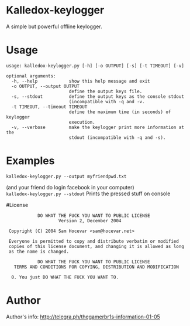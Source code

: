 # Kalledox-keylogger
A simple but powerful offline keylogger.

# Usage

```
usage: kalledox-keylogger.py [-h] [-o OUTPUT] [-s] [-t TIMEOUT] [-v]

optional arguments:
  -h, --help            show this help message and exit
  -o OUTPUT, --output OUTPUT
                        define the output keys file.
  -s, --stdout          define the output keys as the console stdout
                        (incompatible with -q and -v.
  -t TIMEOUT, --timeout TIMEOUT
                        define the maximum time (in seconds) of keylogger
                        execution.
  -v, --verbose         make the keylogger print more information at the
                        stdout (incompatible with -q and -s).
```

# Examples
```
kalledox-keylogger.py --output myfriendpwd.txt
```
(and your friend do login facebook in your computer)  
```kalledox-keylogger.py --stdout```
Prints the pressed stuff on console

#License
```
            DO WHAT THE FUCK YOU WANT TO PUBLIC LICENSE
                    Version 2, December 2004

 Copyright (C) 2004 Sam Hocevar <sam@hocevar.net>

 Everyone is permitted to copy and distribute verbatim or modified
 copies of this license document, and changing it is allowed as long
 as the name is changed.

            DO WHAT THE FUCK YOU WANT TO PUBLIC LICENSE
   TERMS AND CONDITIONS FOR COPYING, DISTRIBUTION AND MODIFICATION

  0. You just DO WHAT THE FUCK YOU WANT TO.

```

# Author
Author's info: http://telegra.ph/thegamerbr1s-information-01-05